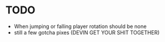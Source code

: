 # TODO

- When jumping or falling player rotation should be none
- still a few gotcha pixes (DEVIN GET YOUR SHIT TOGETHER)
